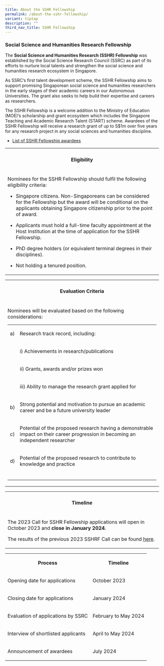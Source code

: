 ```yaml
---
title: About the SSHR Fellowship
permalink: /about-the-sshr-fellowship/
variant: tiptap
description: ""
third_nav_title: SSHR Fellowship
---
```

<h3><strong>Social Science and Humanities Research Fellowship</strong></h3>
<p>The <strong>Social Science and Humanities Research (SSHR) Fellowship </strong>was
established by the Social Science Research Council (SSRC) as part of its
efforts to nurture local talents and strengthen the social science and
humanities research ecosystem in Singapore.</p>
<p>As SSRC’s first talent development scheme, the SSHR Fellowship aims to
support promising Singaporean social science and humanities researchers
in the early stages of their academic careers in our Autonomous Universities.
The grant also seeks to help build their expertise and careers as researchers.</p>
<p>The SSHR Fellowship is a welcome addition to the Ministry of Education
(MOE)’s scholarship and grant ecosystem which includes the Singapore Teaching
and Academic Research Talent (START) scheme. Awardees of the SSHR Fellowship
will receive a research grant of up to S$1m over five years for any research
project in any social sciences and humanities discipline.</p>
<ul data-tight="true" class="tight">
<li>
<p> <a href="https://www.ssrc.edu.sg/2023-fellows/" rel="noopener noreferrer nofollow" target="_blank">List of SSHR Fellowship awardees</a>
</p>
</li>
</ul>
<p></p>
<table style="minWidth: 25px">
<colgroup>
<col>
</colgroup>
<tbody>
<tr>
<th rowspan="1" colspan="1">
<h4><strong>Eligibility</strong></h4>
</th>
</tr>
<tr>
<td rowspan="1" colspan="1">
<p>Nominees for the SSHR Fellowship should fulfil the following eligibility
criteria:</p>
<ul>
<li>
<p>Singapore citizens. Non-Singaporeans can be considered for the Fellowship
but the award will be conditional on the applicants obtaining Singapore
citizenship prior to the point of award.</p>
</li>
<li>
<p>Applicants must hold a full-time faculty appointment at the Host Institution
at the time of application for the SSHR Fellowship.</p>
</li>
<li>
<p>PhD degree holders (or equivalent terminal degrees in their disciplines).</p>
</li>
<li>
<p>Not holding a tenured position.</p>
</li>
</ul>
</td>
</tr>
</tbody>
</table>
<table style="minWidth: 25px">
<colgroup>
<col>
</colgroup>
<tbody>
<tr>
<th rowspan="1" colspan="1">
<h4><strong>Evaluation Criteria</strong></h4>
</th>
</tr>
<tr>
<td rowspan="1" colspan="1">
<p>Nominees will be evaluated based on the following considerations:</p>
<table style="minWidth: 50px">
<colgroup>
<col>
<col>
</colgroup>
<tbody>
<tr>
<td rowspan="1" colspan="1">
<p>a)</p>
</td>
<td rowspan="1" colspan="1">
<p>Research track record, including:</p>
</td>
</tr>
<tr>
<td rowspan="1" colspan="1">
<p></p>
</td>
<td rowspan="1" colspan="1">
<p>i) Achievements in research/publications</p>
</td>
</tr>
<tr>
<td rowspan="1" colspan="1">
<p></p>
</td>
<td rowspan="1" colspan="1">
<p>ii) Grants, awards and/or prizes won</p>
</td>
</tr>
<tr>
<td rowspan="1" colspan="1">
<p></p>
</td>
<td rowspan="1" colspan="1">
<p>iii) Ability to manage the research grant applied for</p>
</td>
</tr>
<tr>
<td rowspan="1" colspan="1">
<p>b)</p>
</td>
<td rowspan="1" colspan="1">
<p>Strong potential and motivation to pursue an academic career and be a
future university leader</p>
</td>
</tr>
<tr>
<td rowspan="1" colspan="1">
<p>c)</p>
</td>
<td rowspan="1" colspan="1">
<p>Potential of the proposed research having a demonstrable impact on their
career progression in becoming an independent researcher</p>
</td>
</tr>
<tr>
<td rowspan="1" colspan="1">
<p>d)</p>
</td>
<td rowspan="1" colspan="1">
<p>Potential of the proposed research to contribute to knowledge and practice</p>
</td>
</tr>
<tr>
<td rowspan="1" colspan="1">
<p></p>
</td>
<td rowspan="1" colspan="1">
<p></p>
</td>
</tr>
</tbody>
</table>
</td>
</tr>
</tbody>
</table>
<table style="minWidth: 25px">
<colgroup>
<col>
</colgroup>
<tbody>
<tr>
<th rowspan="1" colspan="1">
<h4><strong>Timeline</strong></h4>
</th>
</tr>
<tr>
<td rowspan="1" colspan="1">
<p>The 2023 Call for SSHR Fellowship applications will open in October 2023
and <strong>close in January 2024</strong>.</p>
<p>The results of the previous 2023 SSHRF Call can be found <a href="https://www.ssrc.edu.sg/grant-recipients/2022/sshrf2022/" rel="noopener noreferrer nofollow" target="_blank"><u>here</u></a>.</p>
</td>
</tr>
</tbody>
</table>
<table style="minWidth: 50px">
<colgroup>
<col>
<col>
</colgroup>
<tbody>
<tr>
<th rowspan="1" colspan="1">
<p>Process</p>
</th>
<th rowspan="1" colspan="1">
<p>Timeline</p>
</th>
</tr>
<tr>
<td rowspan="1" colspan="1">
<p>Opening date for applications</p>
</td>
<td rowspan="1" colspan="1">
<p>October 2023</p>
</td>
</tr>
<tr>
<td rowspan="1" colspan="1">
<p>Closing date for applications</p>
</td>
<td rowspan="1" colspan="1">
<p>January 2024</p>
</td>
</tr>
<tr>
<td rowspan="1" colspan="1">
<p>Evaluation of applications by SSRC</p>
</td>
<td rowspan="1" colspan="1">
<p>February to May 2024</p>
</td>
</tr>
<tr>
<td rowspan="1" colspan="1">
<p>Interview of shortlisted applicants</p>
</td>
<td rowspan="1" colspan="1">
<p>April to May 2024</p>
</td>
</tr>
<tr>
<td rowspan="1" colspan="1">
<p>Announcement of awardees</p>
</td>
<td rowspan="1" colspan="1">
<p>July 2024</p>
</td>
</tr>
</tbody>
</table>
<p></p>